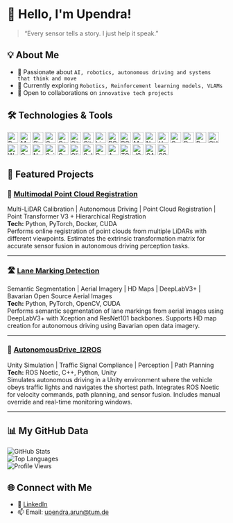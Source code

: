 # 👋 Hello, I'm Upendra!

> “Every sensor tells a story. I just help it speak.”

## 💡 About Me
- 🧠 Passionate about `AI, robotics, autonomous driving and systems that think and move`
- 🔭 Currently exploring `Robotics, Reinforcement learning models, VLAMs`
- 🤝 Open to collaborations on `innovative tech projects`

## 🛠️ Technologies & Tools
<p>
<img alt="Python" src="https://img.shields.io/badge/Python-3776AB?style=for-the-badge&logo=python&logoColor=white" height="25px"/>
<img alt="Matlab" src="https://img.shields.io/badge/Matlab-0076A8?style=for-the-badge&logo=mathworks&logoColor=white" height="25px"/>
<img alt="Simulink" src="https://img.shields.io/badge/Simulink-FF7300?style=for-the-badge&logo=mathworks&logoColor=white" height="25px"/>
<img alt="C" src="https://img.shields.io/badge/C-00599C?style=for-the-badge&logo=c&logoColor=white" height="25px"/>
<img alt="C++" src="https://img.shields.io/badge/C%2B%2B-00599C?style=for-the-badge&logo=c%2B%2B&logoColor=white" height="25px"/>
<img alt="Git" src="https://img.shields.io/badge/Git-F05032?style=for-the-badge&logo=git&logoColor=white" height="25px"/>
<img alt="GitHub Actions" src="https://img.shields.io/badge/GitHub%20Actions-2088FF?style=for-the-badge&logo=github-actions&logoColor=white" height="25px"/>
<img alt="Linux" src="https://img.shields.io/badge/Linux-FCC624?style=for-the-badge&logo=linux&logoColor=black" height="25px"/>
<img alt="ROS" src="https://img.shields.io/badge/ROS-22314E?style=for-the-badge&logo=ros&logoColor=white" height="25px"/>
<img alt="ROS2" src="https://img.shields.io/badge/ROS2-22314E?style=for-the-badge&logo=ros&logoColor=white" height="25px"/>
<img alt="Moveit2" src="https://img.shields.io/badge/Moveit2-3E8EDE?style=for-the-badge&logo=ros&logoColor=white" height="25px"/>
<img alt="Nav2" src="https://img.shields.io/badge/Nav2-3E8EDE?style=for-the-badge&logo=ros&logoColor=white" height="25px"/>
<img alt="Unity" src="https://img.shields.io/badge/Unity-000000?style=for-the-badge&logo=unity&logoColor=white" height="25px"/>
<img alt="Gazebo" src="https://img.shields.io/badge/Gazebo-8E44AD?style=for-the-badge&logo=ros&logoColor=white" height="25px"/>
<img alt="Docker" src="https://img.shields.io/badge/Docker-2496ED?style=for-the-badge&logo=docker&logoColor=white" height="25px"/>
<img alt="PyTorch" src="https://img.shields.io/badge/PyTorch-EE4C2C?style=for-the-badge&logo=pytorch&logoColor=white" height="25px"/>
<img alt="CUDA" src="https://img.shields.io/badge/CUDA-76B900?style=for-the-badge&logo=nvidia&logoColor=white" height="25px"/>
<img alt="WandB" src="https://img.shields.io/badge/WandB-FFBE00?style=for-the-badge&logo=weights-and-biases&logoColor=black" height="25px"/>
<img alt="OpenCV" src="https://img.shields.io/badge/OpenCV-5C3EE8?style=for-the-badge&logo=opencv&logoColor=white" height="25px"/>
<img alt="Numpy" src="https://img.shields.io/badge/Numpy-013243?style=for-the-badge&logo=numpy&logoColor=white" height="25px"/>
<img alt="Scipy" src="https://img.shields.io/badge/Scipy-8CAAE6?style=for-the-badge&logo=scipy&logoColor=white" height="25px"/>
<img alt="Open3D" src="https://img.shields.io/badge/Open3D-00599C?style=for-the-badge&logo=open3d&logoColor=white" height="25px"/>
<img alt="Qliksense" src="https://img.shields.io/badge/Qliksense-009845?style=for-the-badge&logo=qlik&logoColor=white" height="25px"/>
<img alt="Solidworks" src="https://img.shields.io/badge/Solidworks-FF0000?style=for-the-badge&logo=dassaultsystemes&logoColor=white" height="25px"/>
<img alt="Raspberry Pi" src="https://img.shields.io/badge/Raspberry%20Pi-C51A4A?style=for-the-badge&logo=raspberry-pi&logoColor=white" height="25px"/>
<img alt="Arduino Uno" src="https://img.shields.io/badge/Arduino-00979D?style=for-the-badge&logo=arduino&logoColor=white" height="25px"/>
<img alt="TCP/IP" src="https://img.shields.io/badge/TCP/IP-000000?style=for-the-badge&logo=protocols&logoColor=white" height="25px"/>
<img alt="JSON" src="https://img.shields.io/badge/JSON-5E5C5C?style=for-the-badge&logo=json&logoColor=white" height="25px"/>
<img alt="CAN" src="https://img.shields.io/badge/CAN-00599C?style=for-the-badge&logo=protocols&logoColor=white" height="25px"/>
<img alt="SSH" src="https://img.shields.io/badge/SSH-000000?style=for-the-badge&logo=openssh&logoColor=white" height="25px"/>
</p>


## 📌 Featured Projects

### 🧭 [Multimodal Point Cloud Registration](https://github.com/UpendraArun/pcd_reg_hregnet)
Multi-LiDAR Calibration | Autonomous Driving | Point Cloud Registration | Point Transformer V3 + Hierarchical Registration  
**Tech:** Python, PyTorch, Docker, CUDA  
Performs online registration of point clouds from multiple LiDARs with different viewpoints. Estimates the extrinsic transformation matrix for accurate sensor fusion in autonomous driving perception tasks.

---

### 🛣️ [Lane Marking Detection](https://github.com/UpendraArun/lane-marking-detection)
Semantic Segmentation | Aerial Imagery | HD Maps | DeepLabV3+ | Bavarian Open Source Aerial Images  
**Tech:** Python, PyTorch, OpenCV, CUDA  
Performs semantic segmentation of lane markings from aerial images using DeepLabV3+ with Xception and ResNet101 backbones. Supports HD map creation for autonomous driving using Bavarian open data imagery.


---
### 🚗 [AutonomousDrive_I2ROS](https://github.com/UpendraArun/AutonomousDrive_I2ROS)
Unity Simulation | Traffic Signal Compliance | Perception | Path Planning   
**Tech:** ROS Noetic, C++, Python, Unity  
Simulates autonomous driving in a Unity environment where the vehicle obeys traffic lights and navigates the shortest path. Integrates ROS Noetic for velocity commands, path planning, and sensor fusion. Includes manual override and real-time monitoring windows.

---

## 📊 My GitHub Data

![GitHub Stats](https://github-readme-stats.vercel.app/api?username=UpendraArun&show_icons=true&theme=prussian)  
![Top Languages](https://github-readme-stats.vercel.app/api/top-langs/?username=UpendraArun&layout=compact&theme=prussian)  
![Profile Views](https://komarev.com/ghpvc/?username=UpendraArun&label=Profile%20views&color=blue&style=flat)

## 🌐 Connect with Me
- 💼 [LinkedIn](https://linkedin.com/in/upendraba)
- 📫 Email: upendra.arun@tum.de
